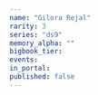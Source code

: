 ```yaml
---
name: "Gilora Rejal"
rarity: 3
series: "ds9"
memory_alpha: ""
bigbook_tier:
events:
in_portal:
published: false
---
```

